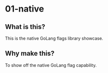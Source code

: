 # 01-native

## What is this?

This is the native GoLang flags library showcase.

## Why make this?

To show off the native GoLang flag capability.
